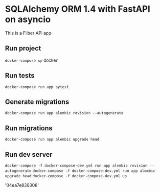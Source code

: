 # SQLAlchemy ORM 1.4 with FastAPI on asyncio

This is a Fliber API app
## Run project
`docker-compose up`
docker
## Run tests
`docker-compose run app pytest`

## Generate migrations
`docker-compose run app alembic revision --autogenerate`

## Run migrations
`docker-compose run app alembic upgrade head`

## Run dev server
`docker-compose -f docker-compose-dev.yml run app alembic revision --autogenerate`
`docker-compose -f docker-compose-dev.yml run app alembic upgrade head`
`docker-compose -f docker-compose-dev.yml up`

'04ea7e836308'